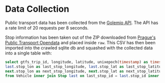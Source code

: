 # Data Collection

Public transport data has been collected from the [Golemio API](https://api.golemio.cz/pid/docs/openapi/). The API has a rate limit of 20 requests per 8 seconds.

Stop information has been taken out of the ZIP downloaded from [Prague's Public Transport Opendata](https://opendata.praha.eu/datasets/https%3A%2F%2Fapi.opendata.praha.eu%2Flod%2Fcatalog%2F9a6a1d8e-45b9-41de-b9ae-0bcec7126876) and placed inside `raw`. This CSV has then been imported into the crawled sqlite db and squashed with the collected data into a single table with:

```sql
select gtfs_trip_id, longitude, latitude, unixepoch(timestamp) as timestamp,
last.stop_lon as last_stop_longitude, last.stop_lat as last_stop_latitue,
next.stop_lon as next_stop_longitude, next.stop_lat as next_stop_latitue
from Vehicle inner join Stop last on last_stop_id = last.stop_id inner join Stop next on next_stop_id = next.stop_id;
```